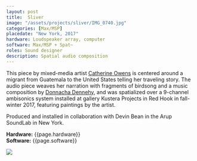 ```yaml
---
layout: post
title:  Sliver
image: "/assets/projects/sliver/IMG_0740.jpg"
categories: [Max/MSP]
placedate: "New York, 2017"
hardware: Loudspeaker array, computer
software: Max/MSP + Spat~
roles: Sound designer
description: Spatial audio composition
---
```


<p>This piece by mixed-media artist <a href="https://www.catherineowens.net/">Catherine Owens</a> is centered around a migrant from Guatemala to the United States telling her traveling story. The audio piece weaves her narration with fragments of birdsong and a music composition by <a href="https://www.donnachadennehy.com/">Donnacha Dennehy</a>, and was spatialized over a 9-channel ambisonics system installed at gallery Kustera Projects in Red Hook in fall-winter 2017, featuring paintings by the artist.</p>

<p>Produced and installed in collaboration with Devin Bean in the Arup SoundLab in New York.</p>

<p><b>Hardware:</b> {{page.hardware}}<br/>
<b>Software:</b> {{page.software}}</p>

<p><img src="{{ page.image }}"></p>